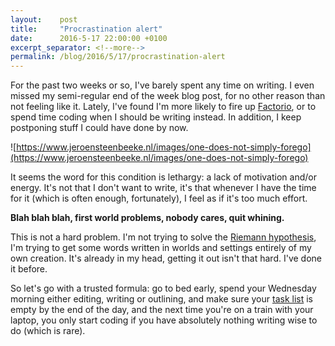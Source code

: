 ```yaml
---
layout:    post
title:     "Procrastination alert"
date:      2016-5-17 22:00:00 +0100
excerpt_separator: <!--more-->
permalink: /blog/2016/5/17/procrastination-alert
---
```


For the past two weeks or so, I've barely spent any time on writing. I even missed my semi-regular end of the week blog post, for no other reason than not feeling like it. Lately, I've found I'm more likely to fire up [Factorio](https://www.factorio.com/), or to spend time coding when I should be writing instead. In addition, I keep postponing stuff I could have done by now.

<!--more-->
![https://www.jeroensteenbeeke.nl/images/one-does-not-simply-forego](https://www.jeroensteenbeeke.nl/images/one-does-not-simply-forego)

It seems the word for this condition is lethargy: a lack of motivation and/or energy. It's not that I don't want to write, it's that whenever I have the time for it (which is often enough, fortunately), I feel as if it's too much effort.

**Blah blah blah, first world problems, nobody cares, quit whining.**

This is not a hard problem. I'm not trying to solve the [Riemann hypothesis](https://en.wikipedia.org/wiki/Riemann_hypothesis), I'm trying to get some words written in worlds and settings entirely of my own creation. It's already in my head, getting it out isn't that hard. I've done it before.

So let's go with a trusted formula: go to bed early, spend your Wednesday morning either editing, writing or outlining, and make sure your [task list](https://en.wikipedia.org/wiki/Getting_Things_Done) is empty by the end of the day, and the next time you're on a train with your laptop, you only start coding if you have absolutely nothing writing wise to do (which is rare).